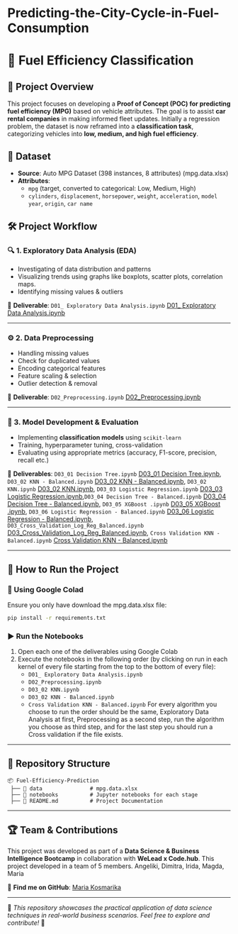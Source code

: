 # Predicting-the-City-Cycle-in-Fuel-Consumption

# 🚗 Fuel Efficiency Classification

## 📌 Project Overview
This project focuses on developing a **Proof of Concept (POC) for predicting fuel efficiency (MPG)** based on vehicle attributes. The goal is to assist **car rental companies** in making informed fleet updates. Initially a regression problem, the dataset is now reframed into a **classification task**, categorizing vehicles into **low, medium, and high fuel efficiency**.

## 📂 Dataset
- **Source**: Auto MPG Dataset (398 instances, 8 attributes) (mpg.data.xlsx)
- **Attributes**:
  - `mpg` (target, converted to categorical: Low, Medium, High)
  - `cylinders`, `displacement`, `horsepower`, `weight`, `acceleration`, `model year`, `origin`, `car name`

## 🛠 Project Workflow
### 🔍 1. Exploratory Data Analysis (EDA)
- Investigating of data distribution and patterns
- Visualizing trends using graphs like boxplots, scatter plots, correlation maps.
- Identifying missing values & outliers

📌 **Deliverable**: `D01_ Exploratory Data Analysis.ipynb` [D01_ Exploratory Data Analysis.ipynb](https://colab.research.google.com/drive/1gPD8ems-U4O63ywihd1C644mmFLoz5qc?authuser=1#scrollTo=3gkUfcx1Z8r0)

---

### ⚙️ 2. Data Preprocessing
- Handling missing values
- Check for duplicated values
- Encoding categorical features
- Feature scaling & selection
- Outlier detection & removal

📌 **Deliverable**: `D02_Preprocessing.ipynb` [D02_Preprocessing.ipynb](https://colab.research.google.com/drive/114H7a4XymcgdKyaq9JHHNF9buoe5_LfB?authuser=1#scrollTo=zgYepZ5qwb1L&line=1&uniqifier=1)

---

### 🤖 3. Model Development & Evaluation
- Implementing **classification models** using `scikit-learn`
- Training, hyperparameter tuning, cross-validation
- Evaluating using appropriate metrics (accuracy, F1-score, precision, recall etc.)

📌 **Deliverables**: `D03_01 Decision Tree.ipynb` [D03_01 Decision Tree.ipynb](https://colab.research.google.com/drive/1q9dSU0PASsEoQv2ksQLQZOEAKyEOk6kT?authuser=1#scrollTo=SdvHVRSx64WX&line=1&uniqifier=1), `D03_02 KNN - Balanced.ipynb` [D03_02 KNN - Balanced.ipynb](https://colab.research.google.com/drive/14eExd_iME3twV2YZ1kFiDOL2cdvGsDig?authuser=1#scrollTo=SdvHVRSx64WX&line=1&uniqifier=1), `D03_02 KNN.ipynb` [D03_02 KNN.ipynb](https://colab.research.google.com/drive/1owNwwJzs_op0Gj5DWQ4SI4CS1oQOT7ph?authuser=1#scrollTo=SdvHVRSx64WX&line=1&uniqifier=1), `D03_03 Logistic Regression.ipynb` [D03_03 Logistic Regression.ipynb](https://colab.research.google.com/drive/1Xllzo7byskgdDmzYl_FGkpwI3l4gncp_?authuser=1#scrollTo=SdvHVRSx64WX&line=1&uniqifier=1),`D03_04 Decision Tree - Balanced.ipynb` [D03_04 Decision Tree - Balanced.ipynb](https://colab.research.google.com/drive/1XAFCUEJ_zvKHLjsp1ytOzkHQNf_WhWoJ?authuser=1#scrollTo=SdvHVRSx64WX&line=1&uniqifier=1), `D03_05 XGBoost .ipynb` [D03_05 XGBoost .ipynb](https://colab.research.google.com/drive/1atqWSEBD337oJrhuN83986bmusrkEzcO?authuser=1#scrollTo=R-Ydxa3vr5hn&line=1&uniqifier=1), `D03_06 Logistic Regression - Balanced.ipynb` [D03_06 Logistic Regression - Balanced.ipynb](https://colab.research.google.com/drive/1Srz-eF2x1xR587IOka6DICNtGGZd_dHa?authuser=1#scrollTo=SdvHVRSx64WX&line=1&uniqifier=1), `D03_Cross_Validation_Log_Reg_Balanced.ipynb` [D03_Cross_Validation_Log_Reg_Balanced.ipynb](https://colab.research.google.com/drive/1LgRkQPi7K10_h1Ct2OL7D276R39Pt7cj?authuser=1#scrollTo=DIMz85yuqss_&line=1&uniqifier=1), `Cross Validation KNN - Balanced.ipynb` [Cross Validation KNN - Balanced.ipynb](https://colab.research.google.com/drive/15FV11IJ35Geo8EoKLD6fIOLoFqcGyh9N?authuser=1#scrollTo=SdvHVRSx64WX&line=1&uniqifier=1)

---

## 🚀 How to Run the Project
### 🔧 Using Google Colad
Ensure you only have download the mpg.data.xlsx file:
```bash
pip install -r requirements.txt
```

### ▶️ Run the Notebooks
1. Open each one of the deliverables using Google Colab
2. Execute the notebooks in the following order (by clicking on run in each kernel of every file starting from the top to the bottom of every file):
   - `D01_ Exploratory Data Analysis.ipynb`
   - `D02_Preprocessing.ipynb`
   - `D03_02 KNN.ipynb`
   - `D03_02 KNN - Balanced.ipynb`
   - `Cross Validation KNN - Balanced.ipynb`
For every algorithm you choose to run the order should be the same, Exploratory Data Analysis at first, Preprocessing as a second step, run the algorithm you choose as third step, and for the last step you should run a Cross validation if the file exists.
---

## 📁 Repository Structure
```
📦 Fuel-Efficiency-Prediction
 ├── 📂 data               # mpg.data.xlsx
 ├── 📂 notebooks          # Jupyter notebooks for each stage
 ├── 📜 README.md          # Project Documentation
```

---

## 🏆 Team & Contributions
This project was developed as part of a **Data Science & Business Intelligence Bootcamp** in collaboration with **WeLead x Code.hub**. This project developed in a team of 5 members. Angeliki, Dimitra, Irida, Magda, Maria  

🔗 **Find me on GitHub**: [Maria Kosmarika](https://github.com/MaRaKiK)

---

📌 *This repository showcases the practical application of data science techniques in real-world business scenarios. Feel free to explore and contribute!* 🚀
